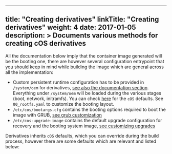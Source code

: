 
---
title: "Creating derivatives"
linkTitle: "Creating derivatives"
weight: 4
date: 2017-01-05
description: >
  Documents various methods for creating cOS derivatives
---

All the documentation below imply that the container image generated will be the booting one, there are however several configuration entrypoint that you should keep in mind while building the image which are general across all the implementation:

- Custom persistent runtime configuration has to be provided in `/system/oem` for derivatives, [see also the documentation section](../customizing/configuration_persistency).  Everything under `/system/oem` will be loaded during the various stages (boot, network, initramfs). You can check [here](https://github.com/rancher-sandbox/cOS-toolkit/tree/e411d8b3f0044edffc6fafa39f3097b471ef46bc/packages/cloud-config/oem) for the `cOS` defaults. See `00_rootfs.yaml` to customize the booting layout.
- `/etc/cos/bootargs.cfg` contains the booting options required to boot the image with GRUB, [see grub customization](../customizing/grub)
- `/etc/cos-upgrade-image` contains the default upgrade configuration for recovery and the booting system image, [see customizing upgrades](../customizing/upgrades)

Derivatives inherits `cOS` defaults, which you can override during the build process, however there are some defaults which are relevant and listed below:

